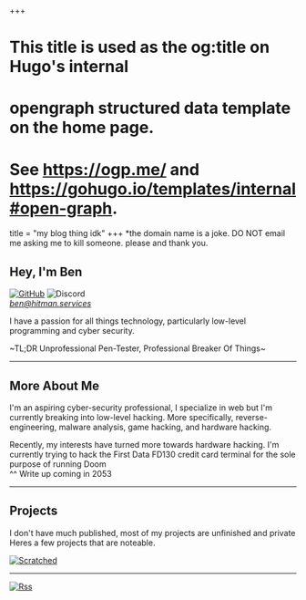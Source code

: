 +++
# This title is used as the og:title on Hugo's internal
# opengraph structured data template on the home page.
# See https://ogp.me/ and https://gohugo.io/templates/internal#open-graph.
title = "my blog thing idk"
+++
*the domain name is a joke. DO NOT email me asking me to kill someone. please and thank you.
## Hey, I'm Ben

[![GitHub](https://img.shields.io/badge/github-%23121011.svg?style=for-the-badge&logo=github&logoColor=white)](https://github.com/0xBenCantCode)
![Discord](https://img.shields.io/badge/Discord-%235865F2.svg?style=for-the-badge&logo=discord&logoColor=white)  
[*ben@hitman.services*](mailto:ben@hitman.services)


I have a passion for all things technology, particularly low-level programming and cyber security.

~TL;DR Unprofessional Pen-Tester, Professional Breaker Of Things~


---
## More About Me

I'm an aspiring cyber-security professional, I specialize in web but I'm currently breaking into low-level hacking. More specifically, reverse-engineering, malware analysis, game hacking, and hardware hacking.

Recently, my interests have turned more towards hardware hacking. I'm currently trying to hack the First Data FD130 credit card terminal for the sole purpose of running Doom    
^^ Write up coming in 2053

---

## Projects

I don't have much published, most of my projects are unfinished and private  
Heres a few projects that are noteable.

[![__*Scratched*__](https://github-readme-stats.vercel.app/api/pin/?username=0xbencantcode&repo=scratched&show_icons=True&theme=dark)](https://github.com/0xBenCantCode/Scratched)    

---

[![Rss](https://img.shields.io/badge/rss-F88900?style=for-the-badge&logo=rss&logoColor=white)](https://hitman.services/index.xml)
